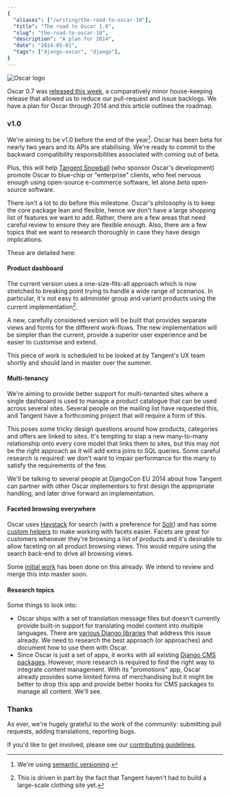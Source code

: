 ```yaml
---
{
  "aliases": ["/writing/the-road-to-oscar-10"],
  "title": "The road to Oscar 1.0",
  "slug": "the-road-to-oscar-10",
  "description": "A plan for 2014",
  "date": "2014-05-01",
  "tags": ["django-oscar", "django"],
}
---
```


<img src="/images/oscar.png" class="noborder align-right" alt="Oscar logo" />

Oscar 0.7 was
[released this week](http://django-oscar.readthedocs.org/en/latest/releases/v0.7.html),
a comparatively minor house-keeping release that allowed us to reduce our
pull-request and issue backlogs. We have a plan for Oscar through 2014 and this
article outlines the roadmap.

### v1.0

We're aiming to be v1.0 before the end of the year[^1]. Oscar has been beta for
nearly two years and its APIs are stabilising. We're ready to commit to the
backward compatibility responsibilities associated with coming out of beta.

Plus, this will help [Tangent Snowball](http://www.tangentsnowball.com/) (who
sponsor Oscar's development) promote Oscar to blue-chip or "enterprise" clients,
who feel nervous enough using open-source e-commerce software, let alone _beta_
open-source software.

There isn't a lot to do before this milestone. Oscar's philosophy is to keep the
core package lean and flexible, hence we don't have a large shopping list of
features we want to add. Rather, there are a few areas that need careful review
to ensure they are flexible enough. Also, there are a few topics that we want to
research thoroughly in case they have design implications.

These are detailed here:

#### Product dashboard

The current version uses a one-size-fits-all approach which is now stretched to
breaking point trying to handle a wide range of scenarios. In particular, it's
not easy to administer group and variant products using the current
implementation[^2].

A new, carefully considered version will be built that provides separate views
and forms for the different work-flows. The new implementation will be simpler
than the current, provide a superior user experience and be easier to customise
and extend.

This piece of work is scheduled to be looked at by Tangent's UX team shortly and
should land in master over the summer.

#### Multi-tenancy

We're aiming to provide better support for multi-tenanted sites where a single
dashboard is used to manage a product catalogue that can be used across several
sites. Several people on the mailing list have requested this, and Tangent have
a forthcoming project that will require a form of this.

This poses some tricky design questions around how products, categories and
offers are linked to sites. It's tempting to slap a new many-to-many
relationship onto every core model that links them to sites, but this may not be
the right approach as it will add extra joins to SQL queries. Some careful
research is required: we don't want to impair performance for the many to
satisfy the requirements of the few.

We'll be talking to several people at DjangoCon EU 2014 about how Tangent can
partner with other Oscar implementors to first design the appropriate handling,
and later drive forward an implementation.

#### Faceted browsing everywhere

Oscar uses [Haystack](http://haystacksearch.org/) for search (with a preference
for [Solr](https://lucene.apache.org/solr/)) and has some
[custom helpers](https://github.com/tangentlabs/django-oscar/blob/master/oscar/apps/search/facets.py)
to make working with facets easier. Facets are great for customers whenever
they're browsing a list of products and it's desirable to allow faceting on all
product browsing views. This would require using the search back-end to drive
all browsing views.

Some
[initial work](https://groups.google.com/forum/?fromgroups#!topicsearchin/django-oscar/haystack%7Csort:date%7Cspell:true/django-oscar/7cykIQSS7lw)
has been done on this already. We intend to review and merge this into master
soon.

#### Research topics

Some things to look into:

- Oscar ships with a set of translation message files but doesn't currently
  provide built-in support for translating model content into multiple
  languages. There are
  [various Django libraries](https://www.djangopackages.com/grids/g/model-translation/)
  that address this issue already. We need to research the best approach (or
  approaches) and document how to use them with Oscar.
- Since Oscar is just a set of apps, it works with all existing
  [Django CMS packages](https://www.djangopackages.com/grids/g/model-translation://www.djangopackages.com/grids/g/cms/).
  However, more research is required to find the right way to integrate content
  management. With its "promotions" app, Oscar already provides some limited
  forms of merchandising but it might be better to drop this app and provide
  better hooks for CMS packages to manage all content. We'll see.

### Thanks

As ever, we're hugely grateful to the work of the community: submitting pull
requests, adding translations, reporting bugs.

If you'd like to get involved, please see our
[contributing guidelines](http://django-oscar.readthedocs.org/en/latest/internals/contributing/index.html).

[^1]: We're using [semantic versioning](http://semver.org/).

[^2]:
    This is driven in part by the fact that Tangent haven't had to build a
    large-scale clothing site yet.
